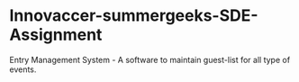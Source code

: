 # Innovaccer-summergeeks-SDE-Assignment
Entry Management System - A software to maintain guest-list for all type of events.
